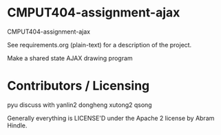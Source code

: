 # CMPUT404-assignment-ajax

CMPUT404-assignment-ajax

See requirements.org (plain-text) for a description of the project.

Make a shared state AJAX drawing program

# Contributors / Licensing

pyu discuss with yanlin2 dongheng xutong2 qsong

Generally everything is LICENSE'D under the Apache 2 license by Abram Hindle.
